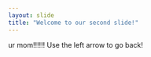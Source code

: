 ```yaml
---
layout: slide
title: "Welcome to our second slide!"
---
```

ur mom!!!!!!
Use the left arrow to go back!
